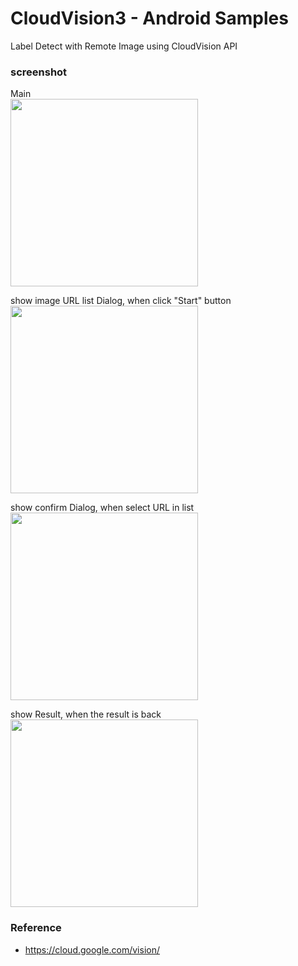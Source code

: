 CloudVision3 - Android Samples
===============
Label Detect with Remote Image using CloudVision API <br/>


### screenshot <br/>
Main<br/>
<image src="https://raw.githubusercontent.com/ohwada/Android_Samples/master/CloudVision3/screenshot/cloud_vision3_main.png" width="300" /><br/>

show image URL list Dialog, when click "Start" button <br/>
<image src="https://raw.githubusercontent.com/ohwada/Android_Samples/master/CloudVision4/screenshot/cloud_vision3_image_url_list_dialog_dialog.png" width="300" /><br/>

show confirm Dialog, when select URL in list <br/>
<image src="https://raw.githubusercontent.com/ohwada/Android_Samples/master/CloudVision3/screenshot/cloud_vision3_confirm_dialog_dog.png" width="300" /><br/>

show Result,  when the result is back <br/>
<image src="https://raw.githubusercontent.com/ohwada/Android_Samples/master/CloudVision3/screenshot/cloud_vision3_result_dog.png" width="300" /><br/>


### Reference <br/>
- https://cloud.google.com/vision/
